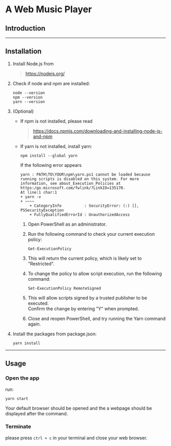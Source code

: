 # A Web Music Player

## Introduction

---

## Installation
1. Install Node.js from 
   > https://nodejs.org/
2. Check if node and npm are installed:
    ~~~
    node --version
    npm --version
    yarn --version
    ~~~
   
3.  (Optional)  
    - If npm is not installed, please read
        > https://docs.npmjs.com/downloading-and-installing-node-js-and-npm  
    - If yarn is not installed, install yarn:
        ~~~
        npm install --global yarn
        ~~~
        If the following error appears
        ~~~
        yarn : PATH\TO\YOUR\npm\yarn.ps1 cannot be loaded because running scripts is disabled on this system. For more information, see about_Execution_Policies at
        https:/go.microsoft.com/fwlink/?LinkID=135170.
        At line:1 char:1
        + yarn -v
        + ~~~~
            + CategoryInfo          : SecurityError: (:) [], PSSecurityException
            + FullyQualifiedErrorId : UnauthorizedAccess
        ~~~
        1. Open PowerShell as an administrator.

        2. Run the following command to check your current execution policy:  
            ~~~
            Get-ExecutionPolicy
            ~~~

        3. This will return the current policy, which is likely set to "Restricted".

        4. To change the policy to allow script execution, run the following command:  
            ~~~ 
            Set-ExecutionPolicy RemoteSigned 
            ~~~

        5. This will allow scripts signed by a trusted publisher to be executed.  
        Confirm the change by entering "Y" when prompted.

        6. Close and reopen PowerShell, and try running the Yarn command again.
4. Install the packages from package.json:
    ~~~
    yarn install
    ~~~

---

## Usage
### **Open the app**
run:
~~~
yarn start
~~~
Your default browser should be opened and the a webpage should be displayed after the command.

### **Terminate**
please press `ctrl + c` in your terminal and close your web browser.

